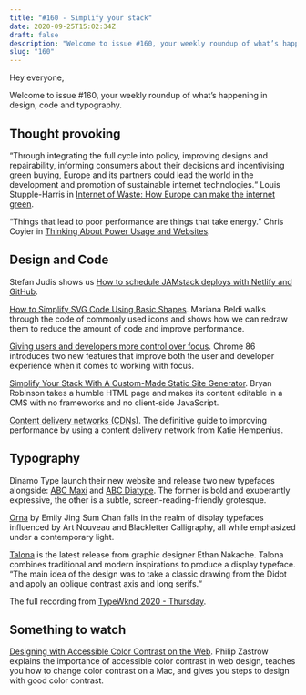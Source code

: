 ```yaml
---
title: "#160 - Simplify your stack"
date: 2020-09-25T15:02:34Z
draft: false
description: "Welcome to issue #160, your weekly roundup of what’s happening in design, code and typography."
slug: "160"
---
```


Hey everyone,

Welcome to issue #160, your weekly roundup of what’s happening in design, code and typography.

## Thought provoking

“Through integrating the full cycle into policy, improving designs and repairability, informing consumers about their decisions and incentivising green buying, Europe and its partners could lead the world in the development and promotion of sustainable internet technologies.“ Louis Stupple-Harris in [Internet of Waste: How Europe can make the internet green](https://www.nesta.org.uk/report/internet-waste-how-europe-can-make-internet-green/).

“Things that lead to poor performance are things that take energy.” Chris Coyier in [Thinking About Power Usage and Websites](https://css-tricks.com/thinking-about-power-usage-and-websites/).

## Design and Code

Stefan Judis shows us [How to schedule JAMstack deploys with Netlify and GitHub](https://www.stefanjudis.com/snippets/how-to-schedule-jamstack-deploys-with-netlify-and-github/).

[How to Simplify SVG Code Using Basic Shapes](https://css-tricks.com/how-to-simplify-svg-code-using-basic-shapes/). Mariana Beldi walks through the code of commonly used icons and shows how we can redraw them to reduce the amount of code and improve performance.

[Giving users and developers more control over focus](https://blog.chromium.org/2020/09/giving-users-and-developers-more.html). Chrome 86 introduces two new features that improve both the user and developer experience when it comes to working with focus.

[Simplify Your Stack With A Custom-Made Static Site Generator](https://www.smashingmagazine.com/2020/09/stack-custom-made-static-site-generator/). Bryan Robinson takes a humble HTML page and makes its content editable in a CMS with no frameworks and no client-side JavaScript.

[Content delivery networks (CDNs)](https://web.dev/content-delivery-networks/). The definitive guide to improving performance by using a content delivery network from Katie Hempenius.

## Typography

Dinamo Type launch their new website and release two new typefaces alongside: [ABC Maxi](https://abcdinamo.com/typefaces/maxi) and [ABC Diatype](https://abcdinamo.com/typefaces/diatype). The former is bold and exuberantly expressive, the other is a subtle, screen-reading-friendly grotesque.

[Orna](https://www.emilyjschan.com/orna) by Emily Jing Sum Chan falls in the realm of display typefaces influenced by Art Nouveau and Blackletter Calligraphy, all while emphasized under a contemporary light.

[Talona](http://www.ethannakache.com/talona/) is the latest release from graphic designer Ethan Nakache. Talona combines traditional and modern inspirations to produce a display typeface. “The main idea of the design was to take a classic drawing from the Didot and apply an oblique contrast axis and long serifs.“

The full recording from [TypeWknd 2020 - Thursday](https://www.youtube.com/watch?v=QAKDJP_qA3s&feature=emb_err_woyt).

## Something to watch

[Designing with Accessible Color Contrast on the Web](https://seesparkbox.com/foundry/web_design_color_contrast_accessible_web_colors). Philip Zastrow explains the importance of accessible color contrast in web design, teaches you how to change color contrast on a Mac, and gives you steps to design with good color contrast.
